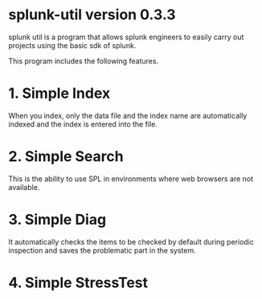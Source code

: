 # splunk-util version 0.3.3

splunk util is a program that allows splunk engineers to easily carry out projects using the basic sdk of splunk.

This program includes the following features.
# 1. Simple Index
When you index, only the data file and the index name are automatically indexed and the index is entered into the file.
# 2. Simple Search
This is the ability to use SPL in environments where web browsers are not available.
# 3. Simple Diag
It automatically checks the items to be checked by default during periodic inspection and saves the problematic part in the system.
# 4. Simple StressTest
